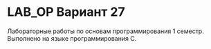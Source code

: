 # LAB_OP Вариант 27
Лабораторные работы по основам программирования 1 семестр. Выполнено на языке программирования C.
